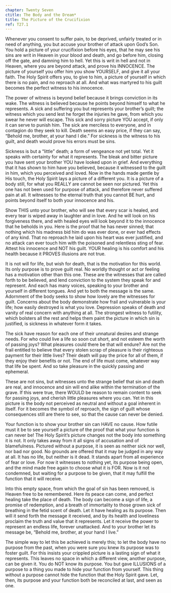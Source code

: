 ```yaml
---
chapter: Twenty Seven
ctitle: The Body and the Dream*
title: The Picture of the Crucifixion
ref: T27.1
---
```


Whenever you consent to suffer pain, to be deprived, unfairly treated
or in need of anything, you but accuse your brother of attack upon God’s
Son. You hold a picture of your crucifixion before his eyes, that he may
see his sins are writ in Heaven in your blood and death, and go before
him, closing off the gate, and damning him to hell. Yet this is writ in
hell and not in Heaven, where you are beyond attack, and prove his
INNOCENCE. The picture of yourself you offer him you show YOURSELF, and
give it all your faith. The Holy Spirit offers you, to give to him, a
picture of yourself in which there is no pain, and no reproach at all.
And what was martyred to his guilt becomes the perfect witness to his
innocence.

The power of witness is beyond belief because it brings conviction in
its wake. The witness is believed because he points beyond himself to
what he represents. A sick and suffering you but represents your
brother’s guilt; the witness which you send lest he forget the injuries
he gave, from which you swear he never will escape. This sick and sorry
picture YOU accept, if only it can serve to punish him. The sick are
merciless to everyone, and in contagion do they seek to kill. Death
seems an easy price, if they can say, “Behold me, brother, at your hand
I die.” For sickness is the witness to his guilt, and death would prove
his errors must be sins.

Sickness is but a “little” death; a form of vengeance not yet total. Yet
it speaks with certainty for what it represents. The bleak and bitter
picture you have sent your brother YOU have looked upon in grief. And
everything that it has shown to him have you believed, because it
witnessed to the guilt in him, which you perceived and loved. Now in the
hands made gentle by His touch, the Holy Spirit lays a picture of a
different you. It is a picture of a body still, for what you REALLY are
cannot be seen nor pictured. Yet this one has not been used for purpose
of attack, and therefore never suffered pain at all. It witnesses to the
eternal truth that you cannot BE hurt, and points beyond itself to both
your innocence and his.

Show THIS unto your brother, who will see that every scar is healed, and
every tear is wiped away in laughter and in love. And he will look on
his forgiveness there, and with healed eyes will look beyond it to the
innocence that he beholds in you. Here is the proof that he has never
sinned; that nothing which his madness bid him do was ever done, or ever
had effects of any kind. That no reproach he
laid upon his heart was ever justified, and no attack can ever touch him
with the poisoned and relentless sting of fear. Attest his innocence and
NOT his guilt. YOUR healing is his comfort and his health because it
PROVES illusions are not true.

It is not will for life, but wish for death, that is the motivation for
this world. Its only purpose is to prove guilt real. No worldly thought
or act or feeling has a motivation other than this one. These are the
witnesses that are called forth to be believed, and lend conviction to
the system they speak for and represent. And each has many voices,
speaking to your brother and yourself in different tongues. And yet to
both the message is the same. Adornment of the body seeks to show how
lovely are the witnesses for guilt. Concerns about the body demonstrate
how frail and vulnerable is your life; how easily destroyed is what you
love. Depression speaks of death and vanity of real concern with
anything at all. The strongest witness to futility, which bolsters all
the rest and helps them paint the picture in which sin is justified, is
sickness in whatever form it takes.

The sick have reason for each one of their unnatural desires and strange
needs. For who could live a life so soon cut short, and not esteem the
worth of passing joys? What pleasures could there be that will endure?
Are not the frail entitled to believe that every stolen scrap of
pleasure is their righteous payment for their little lives? Their death
will pay the price for all of them, if they enjoy their benefits or not.
The end of life must come, whatever way that life be spent. And so take
pleasure in the quickly passing and ephemeral.

These are not sins, but witnesses unto the strange belief that sin and
death are real, and innocence and sin will end alike within the
termination of the grave. If this were true, there WOULD be reason to
remain content to seek for passing joys, and cherish little pleasures
where you can. Yet in this picture is the body not perceived as neutral
and without a goal inherent in itself. For it becomes the symbol of
reproach, the sign of guilt whose consequences still are there to see,
so that the cause can never be denied.

Your function is to show your brother sin can HAVE no cause. How futile
must it be to see yourself a picture of the proof that what your
function is can never be! The Holy Spirit’s picture changes not the body
into something it is not. It only takes away from it all signs
of accusation and of blamefulness. Pictured without a purpose, it is
seen as neither sick nor well, nor bad nor good. No grounds are offered
that it may be judged in any way at all. It has no life, but neither is
it dead. It stands apart from all experience of fear or love. For now it
witnesses to nothing yet, its purpose being open, and the mind made free
again to choose what it is FOR. Now is it not condemned, but waiting for
a purpose to be given, that it may fulfill the function that it will
receive.

Into this empty space, from which the goal of sin has been removed, is
Heaven free to be remembered. Here its peace can come, and perfect
healing take the place of death. The body can become a sign of life, a
promise of redemption, and a breath of immortality to those grown sick
of breathing in the fetid scent of death. Let it have healing as its
purpose. Then will it send forth the message it received, and by its
health and loveliness proclaim the truth and value that it represents.
Let it receive the power to represent an endless life, forever
unattacked. And to your brother let its message be, “Behold me, brother,
at your hand I live.”

The simple way to let this be achieved is merely this; to let the body
have no purpose from the past, when you were sure you knew its purpose
was to foster guilt. For this insists your crippled picture is a lasting
sign of what it represents. This leaves no space in which a different
view, another purpose, can be given it. You do NOT know its purpose. You
but gave ILLUSIONS of a purpose to a thing you made to hide your
function from yourself. This thing without a purpose cannot hide the
function that the Holy Spirit gave. Let, then, its purpose and your
function both be reconciled at last, and seen as one.

